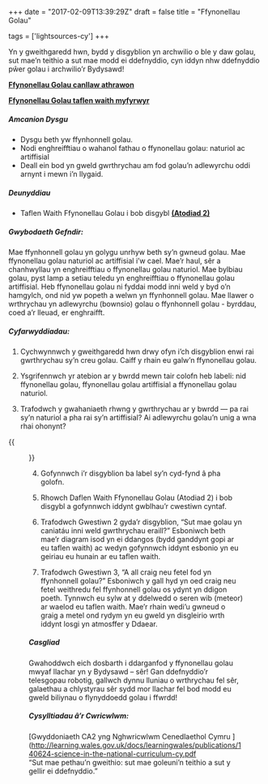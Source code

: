 +++
date = "2017-02-09T13:39:29Z"
draft = false
title = "Ffynonellau Golau"

tags = ['lightsources-cy']
+++

Yn y gweithgaredd hwn, bydd y disgyblion yn archwilio o ble y daw golau, sut mae’n teithio a sut mae modd ei ddefnyddio, cyn iddyn nhw ddefnyddio pŵer golau i archwilio’r Bydysawd!

[**Ffynonellau Golau canllaw athrawon**](https://drive.google.com/file/d/1sTGdOUvpMa3N-Wj1Bx4QIURcuJPo7Ixt/view?usp=sharing)

[**Ffynonellau Golau taflen waith myfyrwyr**](https://drive.google.com/file/d/1lDGKMRR4d3yFFxpyiYxY51Dz-lnB1Io6/view?usp=sharing)

##### Amcanion Dysgu

- Dysgu beth yw ffynhonnell golau.
- Nodi enghreifftiau o wahanol fathau o ffynonellau golau: naturiol ac artiffisial
- Deall ein bod yn gweld gwrthrychau am fod golau’n adlewyrchu oddi arnynt i mewn i’n llygaid.

##### Deunyddiau

- Taflen Waith Ffynonellau Golau i bob disgybl [**(Atodiad 2)**](https://drive.google.com/file/d/1lDGKMRR4d3yFFxpyiYxY51Dz-lnB1Io6/view?usp=sharing)

##### Gwybodaeth Gefndir:

Mae ffynhonnell golau yn golygu unrhyw beth sy’n gwneud golau. Mae ffynonellau golau naturiol ac artiffisial i’w cael. Mae’r haul, sêr a chanhwyllau yn enghreifftiau o ffynonellau golau naturiol. Mae bylbiau golau, pyst lamp a setiau teledu yn enghreifftiau o ffynonellau golau artiffisial. Heb ffynonellau golau ni fyddai modd inni weld y byd o’n hamgylch, ond nid yw popeth a welwn yn ffynhonnell golau. Mae llawer o wrthrychau yn adlewyrchu (bownsio) golau o ffynhonnell golau - byrddau, coed a’r lleuad, er enghraifft.

##### Cyfarwyddiadau:

1) Cychwynnwch y gweithgaredd hwn drwy ofyn i’ch disgyblion enwi rai gwrthrychau sy’n creu golau. Caiff y rhain eu galw’n ffynonellau golau.

2) Ysgrifennwch yr atebion ar y bwrdd mewn tair colofn heb labeli: nid ffynonellau golau, ffynonellau golau artiffisial a ffynonellau golau naturiol.

3) Trafodwch y gwahaniaeth rhwng y gwrthrychau ar y bwrdd — pa rai sy’n naturiol a pha rai sy’n artiffisial? Ai adlewyrchu golau’n unig a wna rhai ohonynt? 

{{<figure src="/images/Light-Source-Diagram.png" title="Light from the Sun includes all the colours of the rainbow. When this light hits the moon it is reflected back to Earth and enters our eyes allowing us to see the Moon.">}}

4) Gofynnwch i’r disgyblion ba label sy’n cyd-fynd â pha golofn.

5) Rhowch Daflen Waith Ffynonellau Golau (Atodiad 2) i bob disgybl a gofynnwch iddynt gwblhau’r cwestiwn cyntaf.

6) Trafodwch Gwestiwn 2 gyda’r disgyblion, “Sut mae golau yn caniatáu inni weld gwrthrychau eraill?” Esboniwch beth mae’r diagram isod yn ei ddangos (bydd ganddynt gopi ar eu taflen waith) ac wedyn gofynnwch iddynt esbonio yn eu geiriau eu hunain ar eu taflen waith. 

7) Trafodwch Gwestiwn 3, “A all craig neu fetel fod yn ffynhonnell golau?” Esboniwch y gall hyd yn oed craig neu fetel weithredu fel ffynhonnell golau os ydynt yn ddigon poeth. Tynnwch eu sylw at y ddelwedd o seren wib (meteor) ar waelod eu taflen waith. Mae’r rhain wedi’u gwneud o graig a metel ond rydym yn eu gweld yn disgleirio wrth iddynt losgi yn atmosffer y Ddaear.


##### Casgliad

Gwahoddwch eich dosbarth i ddarganfod y ffynonellau golau mwyaf llachar yn y Bydysawd – sêr! Gan ddefnyddio’r telesgopau robotig, gallwch dynnu lluniau o wrthrychau fel sêr, galaethau a chlystyrau sêr sydd mor llachar fel bod modd eu gweld biliynau o flynyddoedd golau i ffwrdd!

##### Cysylltiadau â’r Cwricwlwm:

[Gwyddoniaeth CA2 yng Nghwricwlwm Cenedlaethol Cymru ](http://learning.wales.gov.uk/docs/learningwales/publications/140624-science-in-the-national-curriculum-cy.pdf<br>
“Sut mae pethau’n gweithio: sut mae goleuni’n teithio a sut y gellir ei ddefnyddio.”</br>

